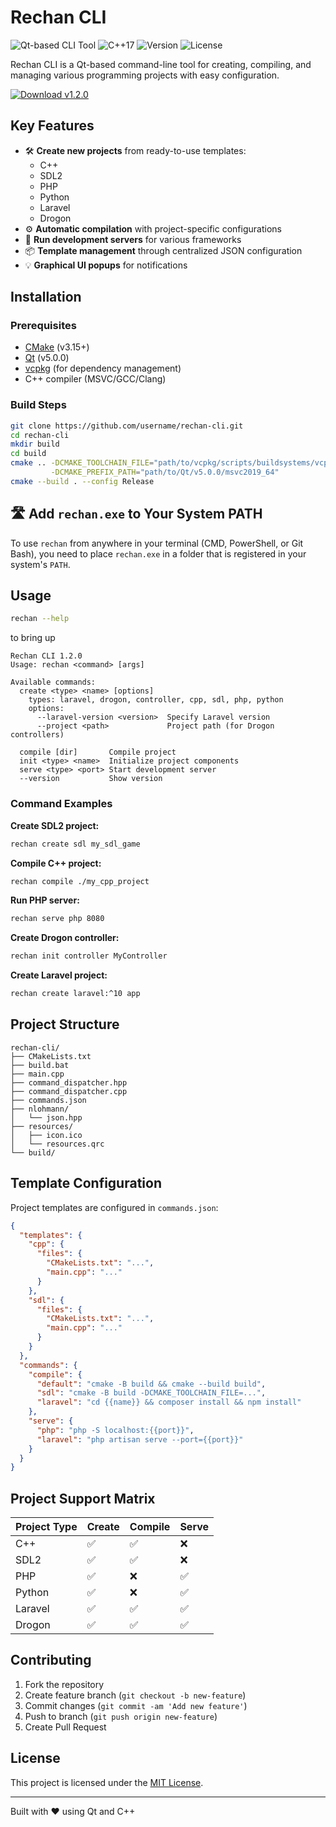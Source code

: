 # Rechan CLI 

![Qt-based CLI Tool](https://img.shields.io/badge/Qt-5.0.0-green)
![C++17](https://img.shields.io/badge/C%2B%2B-17-blue)
![Version](https://img.shields.io/badge/version-1.2.0-orange)
![License](https://img.shields.io/badge/license-Apache%202.0-blue)

Rechan CLI is a Qt-based command-line tool for creating, compiling, and managing various programming projects with easy configuration.

[![Download v1.2.0](https://img.shields.io/badge/download-v1.2.0-blueviolet?style=for-the-badge&logo=github)](https://github.com/Zreechxnn/rechan-cli/releases/download/v1.2.0/rechan_CLI.zip)

## Key Features

- 🛠️ **Create new projects** from ready-to-use templates:
  - C++
  - SDL2
  - PHP
  - Python
  - Laravel
  - Drogon
- ⚙️ **Automatic compilation** with project-specific configurations
- 🚀 **Run development servers** for various frameworks
- 📦 **Template management** through centralized JSON configuration
- 💡 **Graphical UI popups** for notifications

## Installation

### Prerequisites
- [CMake](https://cmake.org/) (v3.15+)
- [Qt](https://www.qt.io/) (v5.0.0)
- [vcpkg](https://vcpkg.io/) (for dependency management)
- C++ compiler (MSVC/GCC/Clang)

### Build Steps
```bash
git clone https://github.com/username/rechan-cli.git
cd rechan-cli
mkdir build
cd build
cmake .. -DCMAKE_TOOLCHAIN_FILE="path/to/vcpkg/scripts/buildsystems/vcpkg.cmake" \
         -DCMAKE_PREFIX_PATH="path/to/Qt/v5.0.0/msvc2019_64"
cmake --build . --config Release
```

## 🛣️ Add `rechan.exe` to Your System PATH
To use `rechan` from anywhere in your terminal (CMD, PowerShell, or Git Bash), you need to place `rechan.exe` in a folder that is registered in your system's `PATH`.


## Usage
```bash
rechan --help
```
to bring up
```
Rechan CLI 1.2.0
Usage: rechan <command> [args]

Available commands:
  create <type> <name> [options]
    types: laravel, drogon, controller, cpp, sdl, php, python
    options:
      --laravel-version <version>  Specify Laravel version
      --project <path>             Project path (for Drogon controllers)

  compile [dir]       Compile project
  init <type> <name>  Initialize project components
  serve <type> <port> Start development server
  --version           Show version
```

### Command Examples

**Create SDL2 project:**
```bash
rechan create sdl my_sdl_game
```

**Compile C++ project:**
```bash
rechan compile ./my_cpp_project
```

**Run PHP server:**
```bash
rechan serve php 8080
```

**Create Drogon controller:**
```bash
rechan init controller MyController
```

**Create Laravel project:**
```bash
rechan create laravel:^10 app
```

## Project Structure
```
rechan-cli/
├── CMakeLists.txt
├── build.bat
├── main.cpp
├── command_dispatcher.hpp
├── command_dispatcher.cpp
├── commands.json
├── nlohmann/
│   └── json.hpp
├── resources/
│   ├── icon.ico
│   └── resources.qrc
└── build/
```

## Template Configuration

Project templates are configured in `commands.json`:

```json
{
  "templates": {
    "cpp": {
      "files": {
        "CMakeLists.txt": "...",
        "main.cpp": "..."
      }
    },
    "sdl": {
      "files": {
        "CMakeLists.txt": "...",
        "main.cpp": "..."
      }
    }
  },
  "commands": {
    "compile": {
      "default": "cmake -B build && cmake --build build",
      "sdl": "cmake -B build -DCMAKE_TOOLCHAIN_FILE=...",
      "laravel": "cd {{name}} && composer install && npm install"
    },
    "serve": {
      "php": "php -S localhost:{{port}}",
      "laravel": "php artisan serve --port={{port}}"
    }
  }
}
```

## Project Support Matrix

| Project Type | Create | Compile | Serve |
|-------------|------|-----------|-------|
| C++         | ✅   | ✅        | ❌    |
| SDL2        | ✅   | ✅        | ❌    |
| PHP         | ✅   | ❌        | ✅    |
| Python      | ✅   | ❌        | ✅    |
| Laravel     | ✅   | ✅        | ✅    |
| Drogon      | ✅   | ✅        | ✅    |

## Contributing

1. Fork the repository
2. Create feature branch (`git checkout -b new-feature`)
3. Commit changes (`git commit -am 'Add new feature'`)
4. Push to branch (`git push origin new-feature`)
5. Create Pull Request

## License

This project is licensed under the [MIT License](LICENSE).

---

Built with ❤️ using Qt and C++
